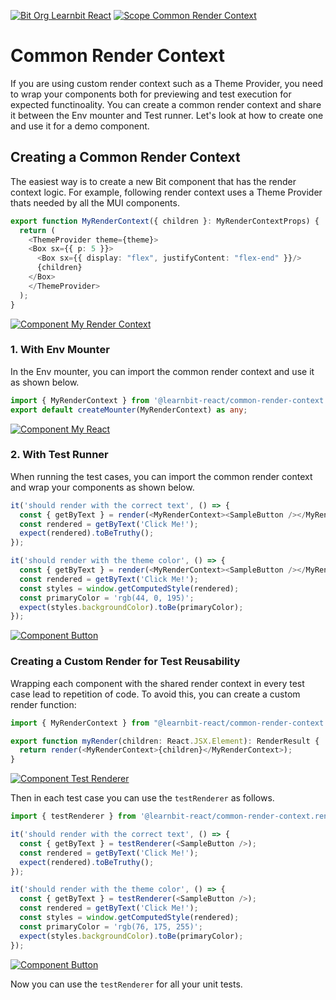 [![Bit Org Learnbit React](https://img.shields.io/badge/Bit-@learnbit--react-2C00C3)](https://bit.cloud/learnbit-react)
[![Scope Common Render Context](https://img.shields.io/badge/Scope-Common_Render_Context_(4)-820596)](https://bit.cloud/learnbit-react/common-render-context)

# Common Render Context
If you are using custom render context such as a Theme Provider, you need to wrap your components both for previewing and test execution for expected functinoality. You can create a common render context and share it between the Env mounter and Test runner. Let's look at how to create one and use it for a demo component. 

## Creating a Common Render Context
The easiest way is to create a new Bit component that has the render context logic. For example, following render context uses a Theme Provider thats needed by all the MUI components.

```ts
export function MyRenderContext({ children }: MyRenderContextProps) {
  return (
    <ThemeProvider theme={theme}>
    <Box sx={{ p: 5 }}>
      <Box sx={{ display: "flex", justifyContent: "flex-end" }}/>
      {children}
    </Box>
    </ThemeProvider>
  );
}
```
[![Component My Render Context](https://img.shields.io/badge/My_Render_Context-v0.0.1-brightgreen)](https://bit.cloud/learnbit-react/common-render-context/render/my-render-context)

### 1. With Env Mounter

In the Env mounter, you can import the common render context and use it as shown below.

```ts
import { MyRenderContext } from '@learnbit-react/common-render-context.render.my-render-context';
export default createMounter(MyRenderContext) as any;

```
[![Component My React](https://img.shields.io/badge/My_React-v0.0.1-brightgreen)](https://bit.cloud/learnbit-react/common-render-context/envs/my-react)

### 2. With Test Runner
When running the test cases, you can import the common render context and wrap your components as shown below.

```ts
it('should render with the correct text', () => {
  const { getByText } = render(<MyRenderContext><SampleButton /></MyRenderContext>);
  const rendered = getByText('Click Me!');
  expect(rendered).toBeTruthy();
});

it('should render with the theme color', () => {
  const { getByText } = render(<MyRenderContext><SampleButton /></MyRenderContext>);
  const rendered = getByText('Click Me!');
  const styles = window.getComputedStyle(rendered);
  const primaryColor = 'rgb(44, 0, 195)';
  expect(styles.backgroundColor).toBe(primaryColor);
});
```
[![Component Button](https://img.shields.io/badge/Button-v0.0.1-brightgreen)](https://bit.cloud/learnbit-react/common-render-context/demo/button)

### Creating a Custom Render for Test Reusability
Wrapping each component with the shared render context in every test case lead to repetition of code. To avoid this, you can create a custom render function:

```ts
import { MyRenderContext } from "@learnbit-react/common-render-context.render.my-render-context";

export function myRender(children: React.JSX.Element): RenderResult {
  return render(<MyRenderContext>{children}</MyRenderContext>);
}
```
[![Component Test Renderer](https://img.shields.io/badge/Test_Renderer-v0.0.1-brightgreen)](https://bit.cloud/learnbit-react/common-render-context/render/test-renderer)


Then in each test case you can use the `testRenderer` as follows.

```ts
import { testRenderer } from '@learnbit-react/common-render-context.render.test-renderer';

it('should render with the correct text', () => {
  const { getByText } = testRenderer(<SampleButton />);
  const rendered = getByText('Click Me!');
  expect(rendered).toBeTruthy();
});

it('should render with the theme color', () => {
  const { getByText } = testRenderer(<SampleButton />);
  const rendered = getByText('Click Me!');
  const styles = window.getComputedStyle(rendered);
  const primaryColor = 'rgb(76, 175, 255)';
  expect(styles.backgroundColor).toBe(primaryColor);
});
```
[![Component Button](https://img.shields.io/badge/Button-v0.0.1-brightgreen)](https://bit.cloud/learnbit-react/common-render-context/demo/button)

Now you can use the `testRenderer` for all your unit tests.
